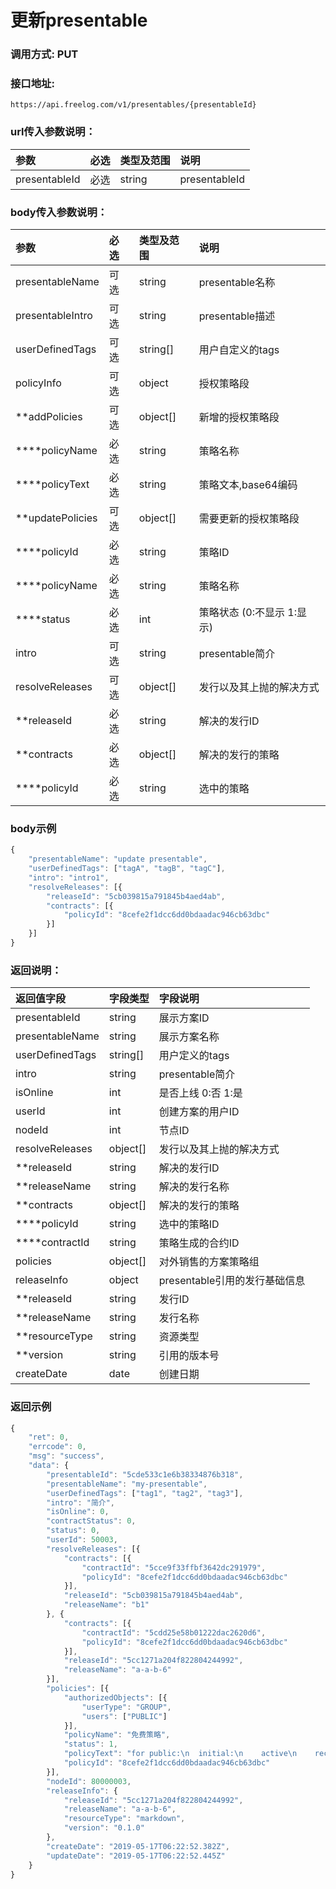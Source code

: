 # 更新presentable

### 调用方式: PUT

### 接口地址:

```
https://api.freelog.com/v1/presentables/{presentableId}
```

### url传入参数说明：

| 参数 | 必选 | 类型及范围 | 说明  |
| :--- | :--- | :--- | :---  |
| presentableId | 必选 | string | presentableId


### body传入参数说明：

| 参数 | 必选 | 类型及范围 | 说明  |
| :--- | :--- | :--- | :---  | 
| presentableName | 可选 | string | presentable名称 |
| presentableIntro | 可选 | string | presentable描述 |
| userDefinedTags | 可选 | string[] |  用户自定义的tags  |
| policyInfo | 可选 | object |  授权策略段  |
| **addPolicies | 可选 | object[] |  新增的授权策略段  |
| ****policyName | 必选 | string |  策略名称  |
| ****policyText | 必选 | string |  策略文本,base64编码  |
| **updatePolicies | 可选 | object[] |  需要更新的授权策略段  |
| ****policyId | 必选 | string |  策略ID  |
| ****policyName | 必选 | string |  策略名称  |
| ****status | 必选 | int |  策略状态 (0:不显示 1:显示)  |
| intro | 可选 | string | presentable简介 |
| resolveReleases | 可选 | object[] | 发行以及其上抛的解决方式 |
| **releaseId | 必选 | string | 解决的发行ID |
| **contracts | 必选 | object[] | 解决的发行的策略 |
| ****policyId | 必选 | string | 选中的策略 |

### body示例

```js
{
	"presentableName": "update presentable",
	"userDefinedTags": ["tagA", "tagB", "tagC"],
	"intro": "intro1",
	"resolveReleases": [{
		"releaseId": "5cb039815a791845b4aed4ab",
		"contracts": [{
			"policyId": "8cefe2f1dcc6dd0bdaadac946cb63dbc"
		}]
	}]
}
```

### 返回说明：

|  返回值字段 | 字段类型 | 字段说明  |
|  :--- | :--- | :---  |
|  presentableId | string | 展示方案ID |
|  presentableName | string | 展示方案名称  |
|  userDefinedTags |  string[] |  用户定义的tags  |
|  intro  | string | presentable简介  |
|  isOnline | int |  是否上线 0:否 1:是  |
|  userId | int |  创建方案的用户ID  |
|  nodeId | int |  节点ID  |
|  resolveReleases | object[] | 发行以及其上抛的解决方式 |
|  **releaseId | string | 解决的发行ID |
|  **releaseName | string | 解决的发行名称 |
|  **contracts | object[] | 解决的发行的策略 |
|  ****policyId | string | 选中的策略ID |
|  ****contractId | string | 策略生成的合约ID |
|  policies |  object[] |  对外销售的方案策略组 |
|  releaseInfo |  object | presentable引用的发行基础信息 |
|  **releaseId |  string | 发行ID |
|  **releaseName |  string | 发行名称 |
|  **resourceType |  string | 资源类型 |
|  **version |  string | 引用的版本号 |
|  createDate |  date | 创建日期 |


### 返回示例

```js
{
	"ret": 0,
	"errcode": 0,
	"msg": "success",
	"data": {
		"presentableId": "5cde533c1e6b38334876b318",
		"presentableName": "my-presentable",
		"userDefinedTags": ["tag1", "tag2", "tag3"],
		"intro": "简介",
		"isOnline": 0,
		"contractStatus": 0,
		"status": 0,
		"userId": 50003,
		"resolveReleases": [{
			"contracts": [{
				"contractId": "5cce9f33ffbf3642dc291979",
				"policyId": "8cefe2f1dcc6dd0bdaadac946cb63dbc"
			}],
			"releaseId": "5cb039815a791845b4aed4ab",
			"releaseName": "b1"
		}, {
			"contracts": [{
				"contractId": "5cdd25e58b01222dac2620d6",
				"policyId": "8cefe2f1dcc6dd0bdaadac946cb63dbc"
			}],
			"releaseId": "5cc1271a204f822804244992",
			"releaseName": "a-a-b-6"
		}],
		"policies": [{
			"authorizedObjects": [{
				"userType": "GROUP",
				"users": ["PUBLIC"]
			}],
			"policyName": "免费策略",
			"status": 1,
			"policyText": "for public:\n  initial:\n    active\n    recontractable\n    presentable\n    terminate",
			"policyId": "8cefe2f1dcc6dd0bdaadac946cb63dbc"
		}],
		"nodeId": 80000003,
		"releaseInfo": {
			"releaseId": "5cc1271a204f822804244992",
			"releaseName": "a-a-b-6",
			"resourceType": "markdown",
			"version": "0.1.0"
		},
		"createDate": "2019-05-17T06:22:52.382Z",
		"updateDate": "2019-05-17T06:22:52.445Z"
	}
}
```
